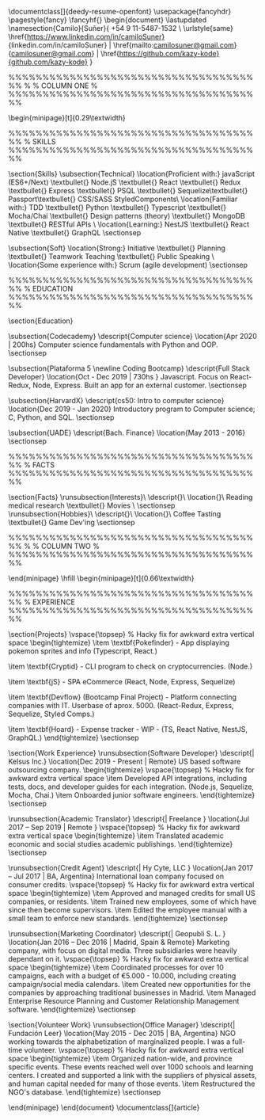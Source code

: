 \documentclass[]{deedy-resume-openfont}
\usepackage{fancyhdr}
\pagestyle{fancy}
\fancyhf{}
\begin{document}
\lastupdated
\namesection{Camilo}{Suñer}{
+54 9 11-5487-1532 \\
\urlstyle{same}
\href{https://www.linkedin.com/in/camiloSuner}
{linkedin.com/in/camiloSuner} | \href{mailto:camilosuner@gmail.com}{camilosuner@gmail.com} | \href{https://github.com/kazy-kode}{github.com/kazy-kode}
}

%%%%%%%%%%%%%%%%%%%%%%%%%%%%%%%%%%%%%%
%
% COLUMN ONE
%
%%%%%%%%%%%%%%%%%%%%%%%%%%%%%%%%%%%%%%

\begin{minipage}[t]{0.29\textwidth}

%%%%%%%%%%%%%%%%%%%%%%%%%%%%%%%%%%%%%%
% SKILLS
%%%%%%%%%%%%%%%%%%%%%%%%%%%%%%%%%%%%%%

\section{Skills}
\subsection{Technical}
\location{Proficient with:}
javaScript (ES6+/Next) \textbullet{} Node.jS \textbullet{} React \textbullet{} Redux \textbullet{} Express \textbullet{} PSQL \textbullet{} Sequelize\textbullet{} Passport\textbullet{} CSS/SASS StyledComponents\\
\location{Familiar with:}
TDD \textbullet{} Python \textbullet{} Typescript \textbullet{} Mocha/Chai \textbullet{} Design patterns (theory) \textbullet{} MongoDB \textbullet{} RESTful APIs \\
\location{Learning:}
NestJS \textbullet{} React Native \textbullet{} GraphQL
\sectionsep

\subsection{Soft}
\location{Strong:}
Initiative \textbullet{} Planning \textbullet{} Teamwork Teaching \textbullet{} Public Speaking \\
\location{Some experience with:}
Scrum (agile development)
\sectionsep

%%%%%%%%%%%%%%%%%%%%%%%%%%%%%%%%%%%%%%
% EDUCATION
%%%%%%%%%%%%%%%%%%%%%%%%%%%%%%%%%%%%%%

\section{Education}

\subsection{Codecademy}
\descript{Computer science}
\location{Apr 2020 | 200hs}
Computer science fundamentals with Python and OOP.
\sectionsep

\subsection{Plataforma 5 \newline Coding Bootcamp}
\descript{Full Stack Developer}
\location{Oct - Dec 2019 | 730hs }
Javascript. Focus on React-Redux, Node, Express. Built an app for an external customer.
\sectionsep

\subsection{HarvardX}
\descript{cs50: Intro to computer science}
\location{Dec 2019 - Jan 2020}
Introductory program to Computer science; C, Python, and SQL.
\sectionsep

\subsection{UADE}
\descript{Bach. Finance}
\location{May 2013 - 2016}
\sectionsep

%%%%%%%%%%%%%%%%%%%%%%%%%%%%%%%%%%%%%%
% FACTS
%%%%%%%%%%%%%%%%%%%%%%%%%%%%%%%%%%%%%%

\section{Facts}
\runsubsection{Interests}\\
\descript{}\\
\location{}\\
Reading medical research \textbullet{} Movies \\
\sectionsep
\runsubsection{Hobbies}\\
\descript{}\\
\location{}\\
Coffee Tasting \textbullet{} Game Dev'ing
\sectionsep

%%%%%%%%%%%%%%%%%%%%%%%%%%%%%%%%%%%%%%
%
% COLUMN TWO
%
%%%%%%%%%%%%%%%%%%%%%%%%%%%%%%%%%%%%%%

\end{minipage}
\hfill
\begin{minipage}[t]{0.66\textwidth}

%%%%%%%%%%%%%%%%%%%%%%%%%%%%%%%%%%%%%%
% EXPERIENCE
%%%%%%%%%%%%%%%%%%%%%%%%%%%%%%%%%%%%%%

\section{Projects}
\vspace{\topsep} % Hacky fix for awkward extra vertical space
\begin{tightemize}
\item
\textbf{Pokefinder} - App displaying pokemon sprites and info (Typescript, React.)

\item
\textbf{Cryptid} - CLI program to check on cryptocurrencies. (Node.)

\item
\textbf{jS} - SPA eCommerce (React, Node, Express, Sequelize)

\item
\textbf{Devflow} (Bootcamp Final Project) -
Platform connecting companies with IT. Userbase of aprox. 5000. (React-Redux, Express, Sequelize, Styled Comps.)

\item
\textbf{Hoard} - Expense tracker - WIP - (TS, React Native, NestJS, GraphQL.)
\end{tightemize}
\sectionsep

\section{Work Experience}
\runsubsection{Software Developer}
\descript{| Kelsus Inc.}
\location{Dec 2019 - Present | Remote}
US based software outsourcing company.
\begin{tightemize}
\vspace{\topsep} % Hacky fix for awkward extra vertical space
\item Developed API integrations, including tests, docs, and developer guides for each integration. (Node.js, Sequelize, Mocha, Chai.)
\item Onboarded junior software engineers.
\end{tightemize}
\sectionsep

\runsubsection{Academic Translator}
\descript{| Freelance }
\location{Jul 2017 – Sep 2019 | Remote }
\vspace{\topsep} % Hacky fix for awkward extra vertical space
\begin{tightemize}
\item Translated academic economic and social studies academic publishings.
\end{tightemize}
\sectionsep

\runsubsection{Credit Agent}
\descript{| Hy Cyte, LLC }
\location{Jan 2017 – Jul 2017 | BA, Argentina}
International loan company focused on consumer credits.
\vspace{\topsep} % Hacky fix for awkward extra vertical space
\begin{tightemize}
\item Approved and managed credits for small US companies, or residents.
\item Trained new employees, some of which have since then become supervisors.
\item Edited the employee manual with a small team to enforce new standards.
\end{tightemize}
\sectionsep

\runsubsection{Marketing Coordinator}
\descript{| Geopubli S. L. }
\location{Jan 2016 – Dec 2016 | Madrid, Spain \& Remote}
Marketing company, with focus on digital media. Three subsidiaries were heavily dependant on it.
\vspace{\topsep} % Hacky fix for awkward extra vertical space
\begin{tightemize}
\item Coordinated processes for over 10 campaigns, each with a budget of €5.000 - 10.000, including creating campaign/social media calendars.
\item Created new opportunities for the companies by approaching traditional businesses in Madrid.
\item Managed Enterprise Resource Planning and Customer Relationship Management software.
\end{tightemize}
\sectionsep

\section{Volunteer Work}
\runsubsection{Office Manager}
\descript{| Fundación Leer}
\location{May 2015 - Dec 2015 | BA, Argentina}
NGO working towards the alphabetization of marginalized people. I was a full-time volunteer.
\vspace{\topsep} % Hacky fix for awkward extra vertical space
\begin{tightemize}
\item Organized nation-wide, and province specific events.
These events reached well over 1000 schools and learning centers. I created and supported a link with the suppliers of physical assets, and human capital needed for many of those events.
\item Restructured the NGO's database.
\end{tightemize}
\sectionsep

\end{minipage}
\end{document} \documentclass[]{article}
